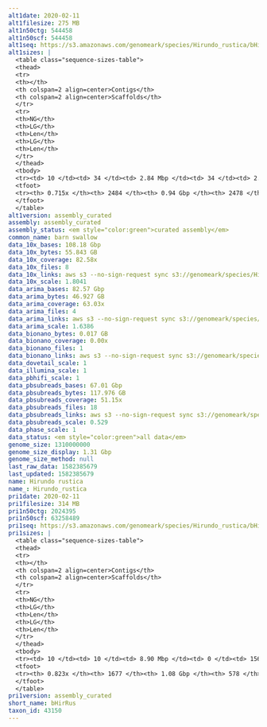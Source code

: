 ```yaml
---
alt1date: 2020-02-11
alt1filesize: 275 MB
alt1n50ctg: 544458
alt1n50scf: 544458
alt1seq: https://s3.amazonaws.com/genomeark/species/Hirundo_rustica/bHirRus1/assembly_curated/bHirRus1.alt.cur.20200211.fasta.gz
alt1sizes: |
  <table class="sequence-sizes-table">
  <thead>
  <tr>
  <th></th>
  <th colspan=2 align=center>Contigs</th>
  <th colspan=2 align=center>Scaffolds</th>
  </tr>
  <tr>
  <th>NG</th>
  <th>LG</th>
  <th>Len</th>
  <th>LG</th>
  <th>Len</th>
  </tr>
  </thead>
  <tbody>
  <tr><td> 10 </td><td> 34 </td><td> 2.84 Mbp </td><td> 34 </td><td> 2.84 Mbp </td></tr>  <tr><td> 20 </td><td> 93 </td><td> 1.78 Mbp </td><td> 93 </td><td> 1.78 Mbp </td></tr>  <tr><td> 30 </td><td> 183 </td><td> 1.19 Mbp </td><td> 183 </td><td> 1.19 Mbp </td></tr>  <tr><td> 40 </td><td> 312 </td><td> 0.84 Mbp </td><td> 312 </td><td> 0.84 Mbp </td></tr>  <tr style="background-color:#cccccc;"><td> 50 </td><td> 507 </td><td> 0.54 Mbp </td><td> 507 </td><td> 0.54 Mbp </td></tr>  <tr><td> 60 </td><td> 838 </td><td> 0.28 Mbp </td><td> 838 </td><td> 0.28 Mbp </td></tr>  <tr><td> 70 </td><td> 1847 </td><td> 52.74 Kbp </td><td> 1846 </td><td> 52.90 Kbp </td></tr>  <tr><td> 80 </td><td> - </td><td> - </td><td> - </td><td> - </td></tr>  <tr><td> 90 </td><td> - </td><td> - </td><td> - </td><td> - </td></tr>  <tr><td> 100 </td><td> - </td><td> - </td><td> - </td><td> - </td></tr>  </tbody>
  <tfoot>
  <tr><th> 0.715x </th><th> 2484 </th><th> 0.94 Gbp </th><th> 2478 </th><th> 0.94 Gbp </th></tr>
  </tfoot>
  </table>
alt1version: assembly_curated
assembly: assembly_curated
assembly_status: <em style="color:green">curated assembly</em>
common_name: barn swallow
data_10x_bases: 108.18 Gbp
data_10x_bytes: 55.843 GB
data_10x_coverage: 82.58x
data_10x_files: 8
data_10x_links: aws s3 --no-sign-request sync s3://genomeark/species/Hirundo_rustica/bHirRus1/genomic_data/10x/ .<br>
data_10x_scale: 1.8041
data_arima_bases: 82.57 Gbp
data_arima_bytes: 46.927 GB
data_arima_coverage: 63.03x
data_arima_files: 4
data_arima_links: aws s3 --no-sign-request sync s3://genomeark/species/Hirundo_rustica/bHirRus1/genomic_data/arima/ .<br>
data_arima_scale: 1.6386
data_bionano_bytes: 0.017 GB
data_bionano_coverage: 0.00x
data_bionano_files: 1
data_bionano_links: aws s3 --no-sign-request sync s3://genomeark/species/Hirundo_rustica/bHirRus1/genomic_data/bionano/ .<br>
data_dovetail_scale: 1
data_illumina_scale: 1
data_pbhifi_scale: 1
data_pbsubreads_bases: 67.01 Gbp
data_pbsubreads_bytes: 117.976 GB
data_pbsubreads_coverage: 51.15x
data_pbsubreads_files: 18
data_pbsubreads_links: aws s3 --no-sign-request sync s3://genomeark/species/Hirundo_rustica/bHirRus1/genomic_data/pacbio/ . --exclude "*ccs.bam*"<br>
data_pbsubreads_scale: 0.529
data_phase_scale: 1
data_status: <em style="color:green">all data</em>
genome_size: 1310000000
genome_size_display: 1.31 Gbp
genome_size_method: null
last_raw_data: 1582385679
last_updated: 1582385679
name: Hirundo rustica
name_: Hirundo_rustica
pri1date: 2020-02-11
pri1filesize: 314 MB
pri1n50ctg: 2024395
pri1n50scf: 63258489
pri1seq: https://s3.amazonaws.com/genomeark/species/Hirundo_rustica/bHirRus1/assembly_curated/bHirRus1.pri.cur.20200211.fasta.gz
pri1sizes: |
  <table class="sequence-sizes-table">
  <thead>
  <tr>
  <th></th>
  <th colspan=2 align=center>Contigs</th>
  <th colspan=2 align=center>Scaffolds</th>
  </tr>
  <tr>
  <th>NG</th>
  <th>LG</th>
  <th>Len</th>
  <th>LG</th>
  <th>Len</th>
  </tr>
  </thead>
  <tbody>
  <tr><td> 10 </td><td> 10 </td><td> 8.90 Mbp </td><td> 0 </td><td> 156.04 Mbp </td></tr>  <tr><td> 20 </td><td> 28 </td><td> 6.24 Mbp </td><td> 1 </td><td> 119.02 Mbp </td></tr>  <tr><td> 30 </td><td> 55 </td><td> 4.02 Mbp </td><td> 3 </td><td> 90.13 Mbp </td></tr>  <tr><td> 40 </td><td> 94 </td><td> 2.89 Mbp </td><td> 4 </td><td> 76.19 Mbp </td></tr>  <tr style="background-color:#cccccc;"><td> 50 </td><td> 147 </td><td style="background-color:#88ff88;"> 2.02 Mbp </td><td> 6 </td><td style="background-color:#88ff88;"> 63.26 Mbp </td></tr>  <tr><td> 60 </td><td> 228 </td><td> 1.29 Mbp </td><td> 9 </td><td> 31.70 Mbp </td></tr>  <tr><td> 70 </td><td> 375 </td><td> 0.61 Mbp </td><td> 14 </td><td> 20.27 Mbp </td></tr>  <tr><td> 80 </td><td> 814 </td><td> 0.11 Mbp </td><td> 25 </td><td> 6.84 Mbp </td></tr>  <tr><td> 90 </td><td> - </td><td> - </td><td> - </td><td> - </td></tr>  <tr><td> 100 </td><td> - </td><td> - </td><td> - </td><td> - </td></tr>  </tbody>
  <tfoot>
  <tr><th> 0.823x </th><th> 1677 </th><th> 1.08 Gbp </th><th> 578 </th><th> 1.10 Gbp </th></tr>
  </tfoot>
  </table>
pri1version: assembly_curated
short_name: bHirRus
taxon_id: 43150
---
```

